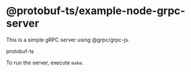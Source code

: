 @protobuf-ts/example-node-grpc-server
=====================================

This is a simple gRPC server using @grpc/grpc-js. 

protobuf-ts 

To run the server, execute `make`.
